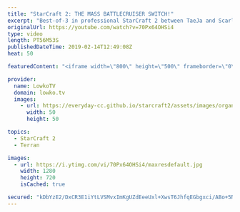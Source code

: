 ```yaml
---
title: "StarCraft 2: THE MASS BATTLECRUISER SWITCH!"
excerpt: "Best-of-3 in professional StarCraft 2 between TaeJa and Scarlett. Subscribe for more videos: http://lowko.tv/youtube TY vs Dark (epic game): https://goo.gl/PGHX1S  An awesome series of games in professional StarCraft 2. In this series TaeJa decides to mix it up. He's very well known for his Marine play."
originalUrl: https://youtube.com/watch?v=70Px64OHSi4
type: video
length: PT56M53S
publishedDateTime: 2019-02-14T12:49:08Z
heat: 50

featuredContent: "<iframe width=\"800\" height=\"500\" frameborder=\"0\" src=\"https://www.youtube.com/embed/70Px64OHSi4\" allow=\"accelerometer; autoplay; encrypted-media; gyroscope; picture-in-picture\" allowfullscreen></iframe>"

provider:
  name: LowkoTV
  domain: lowko.tv
  images:
    - url: https://everyday-cc.github.io/starcraft2/assets/images/organizations/lowko.tv-50x50.jpg
      width: 50
      height: 50

topics:
  - StarCraft 2
  - Terran

images:
  - url: https://i.ytimg.com/vi/70Px64OHSi4/maxresdefault.jpg
    width: 1280
    height: 720
    isCached: true

secured: "kDbYzE2/DxCR3E1iYtLVSMvxImKgUZdEeeUxl+XwsT6JhfqEGbgxci/ABo+5NLYgCzxKRzprhXNhdZ/wTyt9DtCDdVuodNMvrfF2uqVgYB/J1o+cf3CztnGtH++DAHUY00RgqSVcpL3Hqq1zWncEDVDRchNKhyKQV36z4jrMIdCS2tWXI4JqAOZfWW8JIncIZwIMyzmYONlBwBnyoga+AchvLfOocNc990Ffg1GsPZcq4pAO8rgGyE8grIswE9DZew98mahRlb9rRn/sVmoZrBTjzo0P5VQxqa7kM+CRnUSADCGC88B0Dww/MvjsqT2oMmM2LwdDxelf57J1qTDGrcMINdILE/YmE8PM1IqPiJulhm19GuNmrf/dpH+ksY3j0iP+ljHkXSzVicnDSu6deoMa5hQuj9KVUTEklddohJWPuEpTixRbc+e57Q/OYDeR;zaTQPMGQTfMnbxkAuV8nbw=="
---
```


